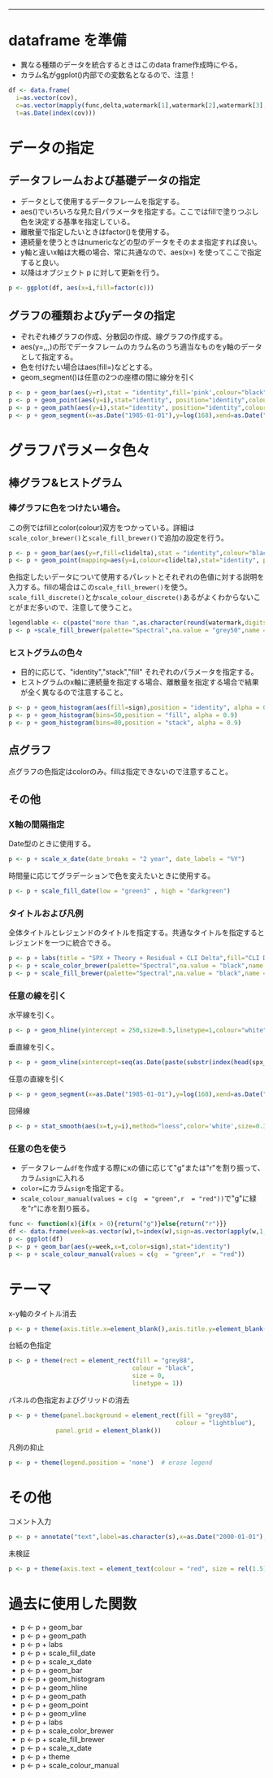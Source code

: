 
-----
# dataframe を準備
* 異なる種類のデータを統合するときはこのdata frame作成時にやる。
* カラム名がggplot()内部での変数名となるので、注意！
```r
df <- data.frame(
  i=as.vector(cov),
  c=as.vector(mapply(func,delta,watermark[1],watermark[2],watermark[3],watermark[4],watermark[5],watermark[6],watermark[7])),
  t=as.Date(index(cov)))
```

# データの指定
## データフレームおよび基礎データの指定
* データとして使用するデータフレームを指定する。
* aes()でいろいろな見た目パラメータを指定する。ここではfillで塗りつぶし色を決定する基準を指定している。
* 離散量で指定したいときはfactor()を使用する。
* 連続量を使うときはnumericなどの型のデータをそのまま指定すれば良い。
* y軸と違いx軸は大概の場合、常に共通なので、aes(x=<column name of data frame>) を使ってここで指定すると良い。
* 以降はオブジェクト p に対して更新を行う。
~~~r
p <- ggplot(df, aes(x=i,fill=factor(c)))
~~~

## グラフの種類およびyデータの指定
* ぞれぞれ棒グラフの作成、分散図の作成、線グラフの作成する。
* aes(y=<column name of data fram>,,,)の形でデータフレームのカラム名のうち適当なものをy軸のデータとして指定する。
* 色を付けたい場合はaes(fill=<column name of data frame>)などとする。
* geom_segment()は任意の2つの座標の間に線分を引く
~~~r
p <- p + geom_bar(aes(y=r),stat = "identity",fill='pink',colour="black") # need identity to draw value itself.
p <- p + geom_point(aes(y=i),stat="identity", position="identity",colour="green",size=0.8)
p <- p + geom_path(aes(y=i),stat="identity", position="identity",colour="black",linetype="dotted")
p <- p + geom_segment(x=as.Date("1985-01-01"),y=log(168),xend=as.Date("2019-09-01"),yend=log(3000),color='white',size=0.02,linetype=2)
~~~

# グラフパラメータ色々
## 棒グラフ&ヒストグラム
### 棒グラフに色をつけたい場合。

この例ではfillとcolor(colour)双方をつかっている。詳細は`scale_color_brewer()`と`scale_fill_brewer()`で追加の設定を行う。
~~~r
p <- p + geom_bar(aes(y=r,fill=clidelta),stat = "identity",colour="black") # need identity to draw value itself.
p <- p + geom_point(mapping=aes(y=i,colour=clidelta),stat="identity", position="identity",size=0.8)
~~~
色指定したいデータについて使用するパレットとそれぞれの色値に対する説明を入力する。fillの場合はこの`scale_fill_brewer()`を使う。
`scale_fill_discrete()`とか`scale_colour_discrete()`あるがよくわからないことがまだ多いので、注意して使うこと。
~~~r
legendlable <- c(paste("more than ",as.character(round(watermark,digits=2)),sep=""),"Less than above","NA")
p <- p +scale_fill_brewer(palette="Spectral",na.value = "grey50",name = "CLI Delta", labels = legendlable)
~~~

### ヒストグラムの色々

* 目的に応じて、"identity","stack","fill" それぞれのパラメータを指定する。
* ヒストグラムのx軸に連続量を指定する場合、離散量を指定する場合で結果が全く異なるので注意すること。

~~~r
p <- p + geom_histogram(aes(fill=sign),position = "identity", alpha = 0.3,bins=120)
p <- p + geom_histogram(bins=50,position = "fill", alpha = 0.9)
p <- p + geom_histogram(bins=80,position = "stack", alpha = 0.9)
~~~

## 点グラフ

点グラフの色指定はcolorのみ。fillは指定できないので注意すること。

## その他
### X軸の間隔指定

Date型のときに使用する。
~~~r
p <- p + scale_x_date(date_breaks = "2 year", date_labels = "%Y")
~~~
時間量に応じてグラデーションで色を変えたいときに使用する。
~~~r
p <- p + scale_fill_date(low = "green3" , high = "darkgreen")
~~~

### タイトルおよび凡例

全体タイトルとレジェンドのタイトルを指定する。共通なタイトルを指定するとレジェンドを一つに統合できる。
~~~r
p <- p + labs(title = "SPX + Theory + Residual + CLI Delta",fill="CLI Delta",colour = "CLI Delta")
p <- p + scale_color_brewer(palette="Spectral",na.value = "black",name = "CLI Delta", labels = c("High","mid High","mid Low","Low","NA"))
p <- p + scale_fill_brewer(palette="Spectral",na.value = "black",name = "CLI Delta", labels = c("High","mid High","mid Low","Low","NA"))
~~~

### 任意の線を引く
水平線を引く。
~~~r
p <- p + geom_hline(yintercept = 250,size=0.5,linetype=1,colour="white",alpha=1)
~~~
垂直線を引く。
~~~r
p <- p + geom_vline(xintercept=seq(as.Date(paste(substr(index(head(spx_mean,1)),1,7),"-01",sep="")),as.Date("2019-01-01"),by='years'), colour="white",size=0.4,alpha=0.5)
~~~
任意の直線を引く
~~~r
p <- p + geom_segment(x=as.Date("1985-01-01"),y=log(168),xend=as.Date("2019-09-01"),yend=log(3000),color='white',size=0.02,linetype=2)
~~~
回帰線
~~~r
p <- p + stat_smooth(aes(x=t,y=i),method="loess",color='white',size=0.3)
~~~

### 任意の色を使う

* データフレーム`df`を作成する際にxの値に応じて"g"または"r"を割り振って、カラム`sign`に入れる
* `color=`にカラム`sign`を指定する。
* `scale_colour_manual(values = c(g  = "green",r  = "red"))`で"g"に緑を"r"に赤を割り振る。

~~~r
func <- function(x){if(x > 0){return("g")}else{return("r")}}
df <- data.frame(week=as.vector(w),t=index(w),sign=as.vector(apply(w,1,func)))
p <- ggplot(df)
p <- p + geom_bar(aes(y=week,x=t,color=sign),stat="identity")
p <- p + scale_colour_manual(values = c(g  = "green",r  = "red"))
~~~

# テーマ
x-y軸のタイトル消去
~~~r
p <- p + theme(axis.title.x=element_blank(),axis.title.y=element_blank())
~~~
台紙の色指定
~~~r
p <- p + theme(rect = element_rect(fill = "grey88",
                                  colour = "black",
                                  size = 0,
                                  linetype = 1))
~~~
パネルの色指定およびグリッドの消去
~~~r
p <- p + theme(panel.background = element_rect(fill = "grey88",
                                              colour = "lightblue"),
             panel.grid = element_blank())
~~~
凡例の抑止
~~~r
p <- p + theme(legend.position = 'none')  # erase legend
~~~


# その他
コメント入力
~~~r
p <- p + annotate("text",label=as.character(s),x=as.Date("2000-01-01"), y=log(s*1.03),colour='white')
~~~

未検証
~~~r
p <- p + theme(axis.text = element_text(colour = "red", size = rel(1.5)))
~~~

# 過去に使用した関数

* p <- p + geom_bar
* p <- p + geom_path
* p <- p + labs
* p <- p + scale_fill_date
* p <- p + scale_x_date
* p <- p + geom_bar
* p <- p + geom_histogram
* p <- p + geom_hline
* p <- p + geom_path
* p <- p + geom_point
* p <- p + geom_vline
* p <- p + labs
* p <- p + scale_color_brewer
* p <- p + scale_fill_brewer
* p <- p + scale_x_date
* p <- p + theme
* p <- p + scale_colour_manual
